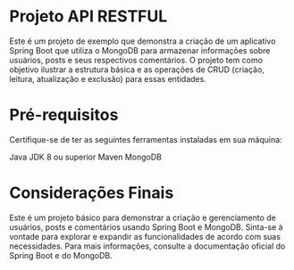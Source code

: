 # Projeto API RESTFUL

Este é um projeto de exemplo que demonstra a criação de um aplicativo Spring Boot que utiliza o MongoDB para armazenar informações sobre usuários, posts e seus respectivos comentários. O projeto tem como objetivo ilustrar a estrutura básica e as operações de CRUD (criação, leitura, atualização e exclusão) para essas entidades.

# Pré-requisitos
Certifique-se de ter as seguintes ferramentas instaladas em sua máquina:

Java JDK 8 ou superior
Maven
MongoDB


# Considerações Finais
Este é um projeto básico para demonstrar a criação e gerenciamento de usuários, posts e comentários usando Spring Boot e MongoDB. Sinta-se à vontade para explorar e expandir as funcionalidades de acordo com suas necessidades. Para mais informações, consulte a documentação oficial do Spring Boot e do MongoDB.
